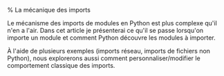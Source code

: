 % La mécanique des imports

Le mécanisme des imports de modules en Python est plus complexe qu'il n'en a l'air.
Dans cet article je présenterai ce qu'il se passe lorsqu'on importe un module et comment Python découvre les modules à importer.  

À l'aide de plusieurs exemples (imports réseau, imports de fichiers non Python), nous explorerons aussi comment personnaliser/modifier le comportement classique des imports.
